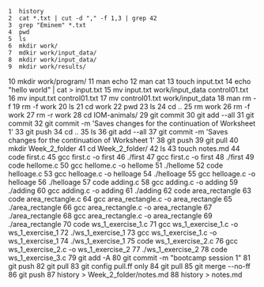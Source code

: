     1  history
    2  cat *.txt | cut -d "," -f 1,3 | grep 42
    3  grep "Eminem" *.txt
    4  pwd
    5  ls
    6  mkdir work/
    7  mdkir work/input_data/
    8  mkdir work/input_data/
    9  mkdir work/results/
   10  mkdir work/program/
   11  man echo
   12  man cat
   13  touch input.txt
   14  echo "hello world" | cat > input.txt
   15  mv input.txt work/input_data control01.txt
   16  mv input.txt control01.txt
   17  mv control01.txt work/input_data
   18  man rm -f
   19  rm -f work
   20  ls
   21  cd work
   22  pwd
   23  ls
   24  cd ..
   25  rm work
   26  rm -f work
   27  rm -r work
   28  cd IOM-animals/
   29  git commit
   30  git add --all
   31  git commit
   32  git commit -m 'Saves changes for the continuation of Worksheet 1'
   33  git push
   34  cd ..
   35  ls
   36  git add --all
   37  git commit -m 'Saves changes for the continuation of Worksheet 1'
   38  git push
   39  git pull
   40  mkdir Week_2_folder
   41  cd Week_2_folder/
   42  ls
   43  touch notes.md
   44  code first.c
   45  gcc first.c -o first
   46  ./first
   47  gcc first.c -o first
   48  ./first
   49  code hellome.c
   50  gcc hellome.c -o hellome
   51  ./hellome
   52  code helloage.c
   53  gcc helloage.c -o helloage
   54  ./helloage
   55  gcc helloage.c -o helloage
   56  ./helloage
   57  code adding.c
   58  gcc adding.c -o adding
   59  ./adding
   60  gcc adding.c -o adding
   61  ./adding
   62  code area_rectangle
   63  code area_rectangle.c
   64  gcc area_rectangle.c -o area_rectangle
   65  ./area_rectangle
   66  gcc area_rectangle.c -o area_rectangle
   67  ./area_rectangle
   68  gcc area_rectangle.c -o area_rectangle
   69  ./area_rectangle
   70  code ws_1_exercise_1.c
   71  gcc ws_1_exercise_1.c -o ws_1_exercise_1
   72  ./ws_1_exercise_1
   73  gcc ws_1_exercise_1.c -o ws_1_exercise_1
   74  ./ws_1_exercise_1
   75  code ws_1_exercise_2.c
   76  gcc ws_1_exercise_2.c -o ws_1_exercise_2
   77  ./ws_1_exercise_2
   78  code ws_1_exercise_3.c
   79  git add -A
   80  git commit -m "bootcamp session 1"
   81  git push
   82  git pull
   83  git config pull.ff only
   84  git pull
   85  git merge --no-ff
   86  git push
   87  history > Week_2_folder/notes.md
   88  history > notes.md
